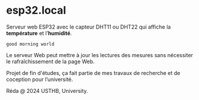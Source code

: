 # esp32.local
Serveur web ESP32 avec le capteur DHT11 ou DHT22 qui affiche la **température** et l’**humidité**.

    good morning world
Le serveur Web peut mettre à jour les lectures des mesures sans nécessiter le rafraîchissement de la page Web. 

Projet de fin d'études, ça fait partie de mes travaux de recherche et de coception pour l’université.

Réda @ 2024 USTHB, University.
